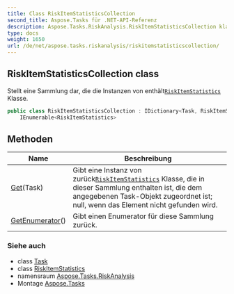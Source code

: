 ```yaml
---
title: Class RiskItemStatisticsCollection
second_title: Aspose.Tasks für .NET-API-Referenz
description: Aspose.Tasks.RiskAnalysis.RiskItemStatisticsCollection klas. Stellt eine Sammlung dar die die Instanzen von enthältRiskItemStatistics Klasse.
type: docs
weight: 1650
url: /de/net/aspose.tasks.riskanalysis/riskitemstatisticscollection/
---
```

## RiskItemStatisticsCollection class

Stellt eine Sammlung dar, die die Instanzen von enthält[`RiskItemStatistics`](../riskitemstatistics/) Klasse.

```csharp
public class RiskItemStatisticsCollection : IDictionary<Task, RiskItemStatistics>, 
    IEnumerable<RiskItemStatistics>
```

## Methoden

| Name | Beschreibung |
| --- | --- |
| [Get](../../aspose.tasks.riskanalysis/riskitemstatisticscollection/get/)(Task) | Gibt eine Instanz von zurück[`RiskItemStatistics`](../riskitemstatistics/) Klasse, die in dieser Sammlung enthalten ist, die dem angegebenen Task-Objekt zugeordnet ist; null, wenn das Element nicht gefunden wird. |
| [GetEnumerator](../../aspose.tasks.riskanalysis/riskitemstatisticscollection/getenumerator/)() | Gibt einen Enumerator für diese Sammlung zurück. |

### Siehe auch

* class [Task](../../aspose.tasks/task/)
* class [RiskItemStatistics](../riskitemstatistics/)
* namensraum [Aspose.Tasks.RiskAnalysis](../../aspose.tasks.riskanalysis/)
* Montage [Aspose.Tasks](../../)


